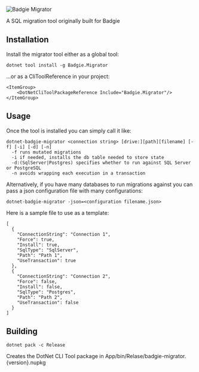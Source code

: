 ![Badgie Migrator](./4pMMXly.png)

A SQL migration tool originally built for Badgie

## Installation
Install the migrator tool either as a global tool:

```
dotnet tool install -g Badgie.Migrator
```

...or as a CliToolReference in your project:

```
<ItemGroup>
    <DotNetCliToolPackageReference Include="Badgie.Migrator"/>
</ItemGroup>
```

## Usage
Once the tool is installed you can simply call it like:

```
dotnet-badgie-migrator <connection string> [drive:][path][filename] [-f] [-i] [-d] [-n]
  -f runs mutated migrations
  -i if needed, installs the db table needed to store state
  -d:(SqlServer|Postgres) specifies whether to run against SQL Server or PostgreSQL
  -n avoids wrapping each execution in a transaction 
```

Alternatively, if you have many databases to run migrations against you can pass a json configuration file with many configurations:

```
dotnet-badgie-migrator -json=<configuration filename.json>
```

Here is a sample file to use as a template:

```
[
  {
    "ConnectionString": "Connection 1",
    "Force": true,
    "Install": true,
    "SqlType": "SqlServer",
    "Path": "Path 1",
    "UseTransaction": true
  },                      
  {
    "ConnectionString": "Connection 2",
    "Force": false,
    "Install": false,
    "SqlType": "Postgres",
    "Path": "Path 2",
    "UseTransaction": false
  }
]
```

## Building

```
dotnet pack -c Release
```

Creates the DotNet CLI Tool package in App/bin/Relase/badgie-migrator.{version}.nupkg
